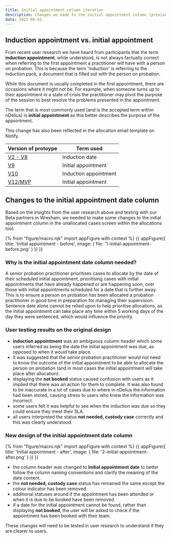 ```yaml
---
title: Initial appointment column iteration
description: Changes we made to the initial appointment column (previously induction appointment) based on user feedback.
date: 2022-06-01
---
```


## Induction appointment vs. initial appointment

From recent user research we have heard from participants that the term **induction appointment**, while understood, is not always factually correct when referring to the first appointment a practitioner will have with a person on probation. This is because the term 'induction' is referring to the induction pack, a document that is filled out with the person on probation.

While this document is usually completed in the first appointment, there are occasions where it might not be. For example, when someone turns up to their appointment in a state of crisis the practitioner may pivot the purpose of the session to best resolve the problems presented in the appointment.

The term that is most commonly used (and is the accepted term within nDelius) is **initial appointment** as this better describes the purpose of the appointment.

This change has also been reflected in the allocation email template on Notify.

| Version of protoype                                                                                              | Term used             |
| ---------------------------------------------------------------------------------------------------------------- | --------------------- |
| [V2 - V8](https://workforce-management.apps.live-1.cloud-platform.service.justice.gov.uk/v2/unallocated-cases)   | Induction date        |
| [V9](https://workforce-management.apps.live-1.cloud-platform.service.justice.gov.uk/v9/unallocated-cases)        | Initial appointment   |
| [V10](https://workforce-management.apps.live-1.cloud-platform.service.justice.gov.uk/v10/unallocated-cases)      | Induction appointment |
| [V12/MVP](https://workforce-management.apps.live-1.cloud-platform.service.justice.gov.uk/_mvp/unallocated-cases) | Initial appointment   |

## Changes to the initial appointment date column

Based on the insights from the user research above and testing with our Beta partners in Wrexham, we needed to make some changes to the initial appointment column in the unallocated cases screen within the allocations tool.

{% from "figure/macro.njk" import appFigure with context %}
{{ appFigure({
  title: 'Initial appointment - before',
  image: {
    file: '1-initial-appointment-before.png'
  }
}) }}

### Why is the initial appointment date column needed?

A senior probation practitioner prioritises cases to allocate by the date of their scheduled initial appointment, prioritising cases with initial appointments that have already happened or are happening soon, over those with initial appointments scheduled for a date that is further away. This is to ensure a person on probation has been allocated a probation practitioner in good time in preparation for managing their supervision. Sentence date alone cannot be relied upon to help prioritise allocations, as the initial appointment can take place any time within 5 working days of the day they were sentenced, which would influence the priority.

### User testing results on the original design

- **induction appointment** was an ambiguous column header which some users inferred as being the date the initial appointment was due, as opposed to when it would take place.
- it was suggested that the senior probation practitioner would not need to know the outcome of the initial appointment to be able to allocate the person on probation (and in most cases the initial appointment will take place after allocation).
- displaying the **not booked** status caused confusion with users as it implied that there was an action for them to complete. It was also found to be inaccurate in a lot of cases due to where in nDelius the information had been stored, causing stress to users who knew the information was incorrect.
- some users felt it was helpful to see when the induction was due so they could ensure they meet their SLA.
- all users interpreted the status **not needed, custody case** correctly and this was clearly understood.

### New design of the initial appointment date column

{% from "figure/macro.njk" import appFigure with context %}
{{ appFigure({
  title: 'Initial appointment - after',
  image: {
    file: '2-initial-appointment-after.png'
  }
}) }}

- the column header was changed to **Initial appointment date** to better follow the column naming conventions and clarify the meaning of the date content.
- the **not needed, custody case** status has remained the same except the colour indicator has been removed.
- additional statuses around if the appointment has been attended or when it is due to be booked have been removed.
- if a date for the initial appointment cannot be found, rather than displaying **not booked**, the user will be asked to check if the appointment has been booked with their team.

These changes will need to be tested in user research to understand if they are clearer to users.
